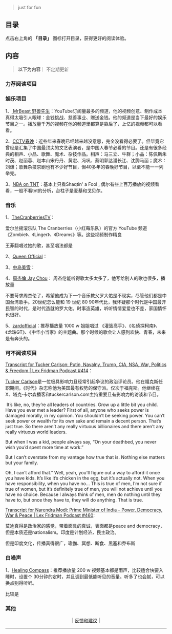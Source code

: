 > just for fun
## 目录

点击右上角的 **「目录」** 图标打开目录，获得更好的阅读体验。


## 内容
> **以下为内容**｜ 不定期更新

###  力荐阅读项目   
<!-- 

 -->




### 娱乐项目

1、[ MrBeast 野兽先生](https://www.youtube.com/@MrBeast)：YouTube订阅量最多的频道，他的视频创意、制作成本真得太吸引人眼球：金钱挑战、慈善事业、赠送金钱。他的频道是当下最好的娱乐节目之一。播放量千万的视频在他的频道里都算是靠后了，上亿的视频都可以看看。

2、[CCTV春晚](https://www.youtube.com/@CCTVGala/videos)：近些年来春晚已经越来越没意思，完全没看得必要了。但毕竟它曾经是汇集了中国最顶尖的文艺表演者，是中国人春节必看的节目。还是有很多经典的相声、小品、歌舞、魔术、杂技作品。相声：马三立、牛群；小品：陈佩斯朱时茂、赵丽蓉、赵本山宋丹丹、黄宏、冯巩、蔡明郭达潘长江、沈腾马丽；魔术：刘谦；歌舞杂技京剧也有不少好节目，但40多年的春晚好节目，以至不能一一列举完。

3、[NBA on TNT](https://www.youtube.com/@NBAonTNT/videos)：基本上只看Shaqtin' a Fool , 偶尔有些上百万播放的视频看看，一般不看tnt的分析，台柱子是麦基和戈贝尔。

### 音乐

1、[TheCranberriesTV](https://www.youtube.com/@thecranberriestv?app=desktop)：

爱尔兰摇滚乐队 The Cranberries（小红莓乐队）的官方 YouTube 频道
《Zombie》、《Linger》、《Dreams》等。这些视频制作精良 

王菲翻唱过她的歌，甚至唱法都是



2、[Queen Official](https://www.youtube.com/channel/UCiMhD4jzUqG-IgPzUmmytRQ)：



3、[中岛美雪](https://www.youtube.com/@miyukiofficial/videos)：

4、[周杰倫 Jay Chou](https://www.youtube.com/@jaychou/videos)：
周杰伦能听得歌太多太多了，他写给别人的歌也很多，播放量

不要苛求周杰伦了，希望他成为下一个音乐教父罗大佑是不现实，尽管他们都是中国台湾歌手。20世纪怎么能和 19 世纪 80 90年代比，我怀疑那个时代是中国最开民智的时代，是时代造就的罗大佑。时事造英雄，听听情情爱爱也不差，家国情怀也很好。

5、[zardofficial](https://www.youtube.com/@zardofficial/videos)：推荐播放量 1000 w
姐姐唱过 《灌篮高手》、《名侦探柯南》、《龙珠GT》、《中华小当家》的主题曲。那个时候的歌会让人感到欢快、青春，未来是有奔头的。
###  可不阅读项目

[Transcript for Tucker Carlson: Putin, Navalny, Trump, CIA, NSA, War, Politics & Freedom | Lex Fridman Podcast #414](https://lexfridman.com/tucker-carlson-transcript)：

[Tucker Carlson](https://en.wikipedia.org/wiki/Tucker_Carlson)是一位极具影响力且经常引起争议的政治评论员。他在福克斯任职期间，《时代》杂志称他为美国最有权势的保守派。仅次于福克斯。他继续在X、塔克·卡尔森播客和tuckercarlson.com主持重要且有影响力的访谈和节目。

 It’s like, no, they’re all leaders of countries. Grow up a little bit you child. Have you ever met a leader? First of all, anyone who seeks power is damaged morally, in my opinion. You shouldn’t be seeking power. You can’t seek power or wealth for its own sake and remain a decent person. That’s just true. So there aren’t any really virtuous billionaires and there aren’t any really virtuous world leaders.

But when I was a kid, people always say, “On your deathbed, you never wish you’d spent more time at work.”

But I can’t overstate from my vantage how true that is. Nothing else matters but your family.

Oh, I can’t afford that.” Well, yeah, you’ll figure out a way to afford it once you have kids. It’s like it’s chicken in the egg, but it’s actually not. When you have responsibility, when you have no… This is true of men, I’m not sure if true of women, but it’s definitely true of men, you will not achieve until you have no choice. Because I always think of men, men do nothing until they have to, but once they have to, they will do anything. That is true.

[Transcript for Narendra Modi: Prime Minister of India – Power, Democracy, War & Peace | Lex Fridman Podcast #460](https://lexfridman.com/narendra-modi-transcript):

莫迪真得是政治家的感觉，带着面具的真诚，表面都是peace and  democracy，但是本质还是nationalism。印度是计划经济，民主政治。

但是印度文化，传播真得很广，瑜伽、冥想、断食、黑塞和乔布斯



###  白噪声

1、[Healing Compass](https://www.youtube.com/@HealingCompass/videos)：推荐播放量 200 w
视频基本都是雨声，比较适合快要入睡时，设置个 30分钟的定时，并且调到最低能听见的音量。听多了也会腻，可以换点别得听听。


比较是








 <!-- 


 -->

 ###  其他


 <!-- 
4、[## Namewee（https://www.youtube.com/channel/UCFUtqTcgJgRnmZ3tMU6P74Q)：黄明志，是绝对的华语鬼才。如果没听过他的音乐是一种损失。 
 
 是一位来自马来西亚的华裔创作歌手、导演、网络红人、YouTuber及主持人。他的音乐创作风格大胆多元，歌词 часто 涉及社会议题，以其独特的音乐风格和直率的个性而闻名。

### 频道内容

Namewee 的 YouTube 频道主要内容包括：

- **音乐视频 (MV)：** 这是频道的核心内容，收录了 Namewee 众多热门歌曲的 MV，如《漂向北方》、《泰国情哥》、《好想你》等。他的歌曲风格多样，包括流行、摇滚、嘻哈等，歌词 часто 充满讽刺和幽默，同时也关注社会现实。
- **幕后花絮：** 频道也会分享 MV 拍摄的幕后花絮，让观众了解音乐创作背后的故事。
- **生活 Vlog：** Namewee 也会在频道上分享他的日常生活，包括旅行、美食、工作等。
- **访谈节目：** 他 часто 会邀请其他艺人或网络红人进行访谈，内容轻松幽默。

### 频道特色

- **多元音乐风格：** Namewee 的音乐风格多元，融合了流行、摇滚、嘻哈等元素， часто 给人带来惊喜。
- **大胆歌词：** 他的歌词 часто 涉及社会议题，敢于表达自己的观点，引发公众的思考和讨论。
- **幽默个性：** Namewee 的个性幽默风趣，他的视频 часто 充满笑点，让人在轻松愉快的氛围中获得娱乐。
- **跨文化交流：** 他的音乐 часто 融入不同国家和地区的文化元素，促进了跨文化交流。

### 受众

Namewee 的频道受众广泛，包括：

- **音乐爱好者：** 喜欢多元音乐风格和大胆歌词的听众。
- **网络文化爱好者：** 喜欢网络红人和幽默视频的观众。
- **社会议题关注者：** 关注社会现实，喜欢思考和讨论社会问题的观众。
- **跨文化交流爱好者：** 对不同文化感兴趣，喜欢了解异国风情的观众。

### 频道影响

Namewee 的频道在 YouTube 上拥有数百万的订阅者，他的音乐和视频在网络上广泛传播，对马来西亚乃至亚洲的流行文化产生了重要影响。他的音乐不仅具有娱乐性，同时也 часто 引发人们对社会议题的思考和讨论。
 
 
 
 
 -->

<p align="center">
    <!--
     <a href="https://github.com/521xueweihan/HelloGitHub/blob/master/content/HelloGitHub98.md">『上一期』</a> 
    -->
   | <a href='https://github.com/yangxuyu/Note/issues'>反馈和建议</a> |
    <!--
    <a href="https://github.com/521xueweihan/HelloGitHub/blob/master/content/HelloGitHub100.md">『下一期』</a>
    -->


</p>

---
